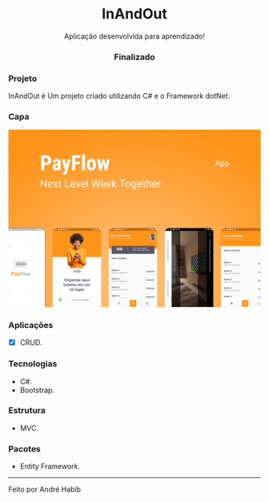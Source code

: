 <h1 align="center">
   InAndOut
</h1>
<p align="center">Aplicação desenvolvida para aprendizado!</p>

<h3 align="center"> 
  Finalizado 
</h3>


### Projeto

 InAndOut é Um projeto criado utilizando C# e o Framework dotNet.


### Capa
<p>
  <img src="https://github.com/AndreHabib/NLW-Together---PayFlow-/blob/master/payflow/assets/images/capa-git.png" alt="InAndOut" />
</p>

### Aplicações

- [x] CRUD.

### Tecnologias

- C#.
- Bootstrap.

### Estrutura

- MVC.

### Pacotes

- Entity Framework.

<hr/>

Feito por André Habib

